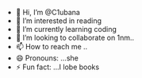 - 👋 Hi, I’m @C1ubana
- 👀 I’m interested in reading
- 🌱 I’m currently learning coding
- 💞️ I’m looking to collaborate on 1nm..
- 📫 How to reach me ..
- 😄 Pronouns: ...she
- ⚡ Fun fact: ...I lobe books

<!---
C1ubana/C1ubana is a ✨ special ✨ repository because its `README.md` (this file) appears on your GitHub profile.
You can click the Preview link to take a look at your changes.
--->
